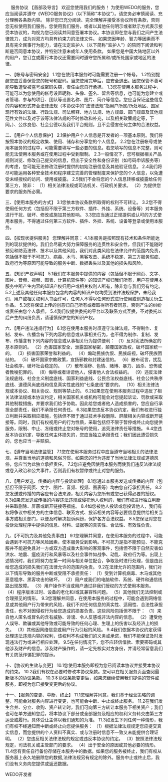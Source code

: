 　 
服务协议 
【首部及导言】 
欢迎您使用我们的服务！ 
      为使用WEDO的服务，您应当阅读并遵守《WEDO服务协议》（以下简称“本协议”）。请您务必审慎阅读、充分理解各条款内容。
       除非您已充分阅读、完全理解并接受本协议所有条款，否则您无权使用我们服务。您使用我们服务，或者以其他任何明示或者默示方式表示接受本协议的，均视为您已阅读并同意签署本协议。本协议即在您与我们之间产生法律效力，成为对双方均具有约束力的法律文件。 
       如果您因年龄、智力等因素而不具有完全民事行为能力，请在法定监护人（以下简称"监护人"）的陪同下阅读和判断是否同意本协议，并特别注意未成年人使用条款。 
       如果您是中国大陆地区以外的用户，您订立或履行本协议还需要同时遵守您所属和/或所处国家或地区的法律。  
 
一、【帐号与密码安全】 
      1.1您在使用本服务时可能需要注册一个帐号。 
      1.2特别提醒您应妥善保管您的帐号和密码。当您使用完毕后，应安全退出。因您保管不善可能导致遭受被盗号或密码失窃，责任由您自行承担。 
      1.3您在使用本服务过程中，可能可以为您使用的帐号设置昵称、头像、签名、留言等信息，也可能为您建立或者管理、参与的项目、团队等设置名称、图片、简介等信息。您应当保证这些信息的内容和形式符合法律法规（本协议中的“法律法规”指用户所属/所处地区、国家现行有效的法律、行政法规、司法解释、地方法规、地方规章、部门规章及其他规范性文件以及对于该等法律法规的不时修改和补充，以及相关政策规定等，下同。）、公序良俗、社会公德以及我们平台规则，且不会侵害任何主体的合法权益。 

二、【用户个人信息保护】 
      2.1保护用户个人信息是开发者的一项基本原则。我们将按照本协议的规定收集、使用、储存和分享您的个人信息。
      2.2您在注册帐号或使用本服务的过程中，可能需要填写一些必要的信息。若您填写的信息不完整，则可能无法使用本服务或在使用过程中受到限制。 
      2.3一般情况下，您可根据相关产品规则浏览、修改自己提交的信息，但出于安全性和身份识别（如号码申诉服务等）的考虑，您可能无法修改注册时提供的初始注册信息及其他验证信息。 
      2.4我们将尽可能运用各种安全技术和程序建立完善的管理制度来保护您的个人信息，以免遭受未经授权的访问、使用或披露。 
      2.5我们不会将您的个人信息转移或披露给任何第三方，除非： 
      （1）相关法律法规或司法机关、行政机关要求。 
      （2）为提供您要求的服务所必需。 

三、【使用本服务的方式】 
     3.1您依本协议条款所取得的权利不可转让。 
     3.2您不得使用任何方式（包括但不限于第三方软件、插件、外挂、系统、设备等）对本服务进行干扰、破坏、修改或施加其他影响。 
     3.3您应当通过正规提供或认可的方式使用本服务，不得通过任何第三方软件、插件、外挂、系统、设备等登录或使用本服务。 
     
四、【按现状提供服务】 
您理解并同意： 
     4.1本服务是按照现有技术和条件所能达到的现状提供的。我们会尽最大努力保障服务的连贯性和安全性，但我们不能随时预见和防范法律、技术以及其他风险，我们对此类风险在法律允许的范围内免责，包括但不限于不可抗力、病毒、木马、黑客攻击、系统不稳定、第三方服务瑕疵、政府行为等原因可能导致的服务中断、数据丢失以及其他的损失和风险。 


五、【知识产权声明】 
     5.1我们在本服务中提供的内容（包括但不限于网页、文字、图片、音频、视频、图表、计算机软件等）的知识产权归我们所有，用户在使用本服务中所产生内容的知识产权归用户或相关权利人所有，除非您与我们另有约定。 
     5.2上述及其他任何本服务包含的内容的知识产权均受到法律法规保护，未经我们、用户或相关权利人书面许可，任何人不得以任何形式进行使用或创造相关衍生作品。 
     5.3您将保证上传的创意归自己所有或者取得所有者同意，否则产生的纠纷或责任由您个人承担。
     5.4我们仅提供委托的平台以及联系方式互换，不对委托以后产生的纠纷负责，请谨慎保护您的知识产权。

六、【用户违法违规行为】 
     6.1您在使用本服务时须遵守法律法规，不得制作、复制、发布、传播含有下列内容的信息或从事相关行为，也不得为制作、复制、发布、传播含有下列内容的信息或从事相关行为提供便利： 
     （1）反对宪法所确定的基本原则的。 
     （2）危害国家安全，泄露国家秘密，颠覆国家政权，破坏国家统一的。 
     （3）损害国家荣誉和利益的。 
     （4）煽动民族仇恨、民族歧视，破坏民族团结的。 
     （5）破坏国家宗教政策，宣扬邪教和封建迷信的。 
     （6）散布谣言，扰乱社会秩序，破坏社会稳定的。 
     （7）散布淫秽、色情、赌博、暴力、凶杀、恐怖或者教唆犯罪的。 
     （8）侮辱或者诽谤他人，侵害他人合法权益的。 
     （9）违反法律法规底线、社会主义制度底线、国家利益底线、公民合法权益底线、社会公共秩序底线、道德风尚底线和信息真实性底线的“七条底线”要求的。 
     （10）相关法律法规或本协议、相关协议、规则等禁止的。 
     6.2如果您在使用本服务过程中违反了相关法律法规或本协议约定，相关国家机关或机构可能会对您提起诉讼、罚款或采取其他制裁措施，并要求我们给予协助。因此给您或者他人造成损害的，您应自行承担全部责任，我们不承担任何责任。 
     6.3如果您违反本协议约定，我们有权进行独立判断并采取相应措施，包括但不限于通过技术手段删除、屏蔽相关内容或断开链接等。同时，我们有权视用户的行为性质，采取包括但不限于暂停或终止向您提供服务，限制、中止、冻结或终止您对帐号的使用，追究法律责任等措施。 
     6.4您违反本协议约定，导致任何主体损失的，您应当独立承担责任；我们因此遭受损失的，您也应当一并赔偿。 

七、【遵守当地法律监管】 
    7.1您在使用本服务过程中应当遵守当地相关的法律法规，并尊重当地的道德和风俗习惯。如果您的行为违反了当地法律法规或道德风俗，您应当为此独立承担责任。 
    7.2您应避免因使用本服务而使我们违反法律法规或卷入政治和公共事件，否则我们有权暂停或终止对您的服务。 

八、【用户发送、传播的内容与投诉处理】 
    8.1您通过本服务发送或传播的内容（包括但不限于网页、文字、图片、音频、视频、图表等）均由您自行承担责任。 
    8.2您发送或传播的内容应有合法来源，相关内容为您所有或您已获得必要的授权。 
    8.3如果您发送或传播的内容违法违规或侵犯他人权利的，我们有权进行独立判断并采取删除、屏蔽或断开链接等措施。 
    8.4如您被他人投诉或您投诉他人，我们有权将争议中相关方的主体信息、联系方式、投诉相关内容等必要信息提供给相关当事方或相关部门，以便及时解决投诉纠纷，保护各方合法权益。 
    8.5您保证对您在投诉处理程序中提供的信息、材料、证据等的真实性、合法性、有效性负责。 

九、【不可抗力及其他免责事由】 
    9.1您理解并同意，在使用本服务的过程中，可能会遇到不可抗力等风险因素，使本服务受到影响。不可抗力是指不能预见、不能克服并不能避免且对一方或双方造成重大影响的客观事件，包括但不限于自然灾害如洪水、地震、瘟疫流行和风暴等以及社会事件如战争、动乱、政府行为等。出现上述情况时，我们将努力在第一时间与相关单位配合，争取及时进行处理，但是由此给您造成的损失我们在法律允许的范围内免责。 
    9.2在法律允许的范围内，我们对以下情形导致的服务中断或受阻不承担责任： 
    （1）受到计算机病毒、木马或其他恶意程序、黑客攻击的破坏。 
    （2）用户或我们的电脑软件、系统、硬件和通信线路出现故障。 
    （3）用户操作不当或用户通过非我们授权的方式使用本服务。 
    （4）程序版本过时、设备的老化和/或其兼容性问题。 
    （5）其他我们无法控制或合理预见的情形。 
    9.3您理解并同意，在使用本服务的过程中，可能会遇到网络信息或其他用户行为带来的风险，我们不对任何信息的真实性、适用性、合法性承担责任，也不对因侵权行为给您造成的损害负责。这些风险包括但不限于： 
    （1）来自他人匿名或冒名的含有威胁、诽谤、令人反感或非法内容的信息。 
    （2）遭受他人误导、欺骗或其他导致或可能导致的任何心理、生理上的伤害以及经济上的损失。 
    （3）其他因网络信息或用户行为引起的风险。 
    9.4我们依据本协议约定获得处理违法违规内容的权利，该权利不构成我们的义务或承诺，我们不能保证及时发现违法行为或进行相应处理。 
	9.5在任何情况下，您不应轻信借款、索要密码或其他涉及财产的信息。涉及财产操作的，请一定先核实对方身份，并请经常留意我们有关防范诈骗犯罪的提示。 

十、【协议的生效与变更】 
    10.1您使用本服务即视为您已阅读本协议并接受本协议的约束。 
    10.2我们有权在必要时修改本协议条款。您可以在相关服务页面查阅最新版本的协议条款。 
    10.3本协议条款变更后，如果您继续使用我们提供的软件或服务，即视为您已接受变更后的协议。 

十一、【服务的变更、中断、终止】 
    11.1您理解并同意，我们基于经营策略的调整，可能会对服务内容进行变更，也可能会中断、中止或终止服务。 
    11.2在我们发生合并、分立、收购、资产转让时，我们可向第三方转让本服务下相关资产；我们也可在单方通知您后，将本协议下部分或全部服务及相应的权利义务转交由第三方运营或履行。具体受让主体以我们通知的为准。 
    11.3如发生下列任何一种情形，我们有权不经通知而中断或终止向您提供服务： 
    （1）根据法律法规规定您应提交真实信息，而您提供的个人资料不真实、或与注册时信息不一致又未能提供合理证明。 
    （2）您违反相关法律法规的规定或违反本协议的约定。 
    （3）按照法律法规规定，司法机关或主管部门的要求。 
    （4）出于安全的原因或其他必要的情形。 
    11.4您有责任自行备份存储在本服务中的数据。如果您的服务被终止，我们有权从服务器上永久地删除您的数据,法律法规另有规定的除外。服务中止或终止后，我们没有义务向您提供或返还数据。 
 

WEDO开发者